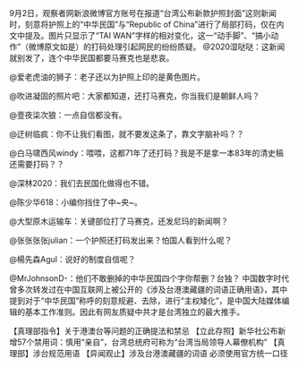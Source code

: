 9月2日，观察者网新浪微博官方账号在报道“台湾公布新款护照封面”这则新闻时，刻意将护照上的“中华民国”与“Republic of China”进行了局部打码，仅在内文中提及。图片只显示了“TAI WAN”字样的相对变化，这一“动手脚”、“搞小动作”（微博原文如是）的打码处理引起网民的纷纷质疑。 @2020湿哒哒：这新闻就别发了，连个中华民国都要马赛克也是悲哀。

@爱老虎油的狮子：老子还以为护照上印的是黄色图片。

@吹进凝固的照片吧：大家都知道，还打马赛克，你当我们是朝鲜人吗？

@壹夜柒次狼：一点自信都没有。

@迂树临疯：你不让我们看图，就不要发这条了，靠文字脑补吗？？

@白马啸西风windy：喂喂，这都71年了还打码？我是不是拿一本83年的清史稿还需要打码？？

@深林2020：我们去民国化做得也不错。

@陈少华618：小编你挡住了中~央~。

@大型原木运输车：关键部位打了马赛克，还发尼玛的新闻啊？

@张张张张julian：一个护照还打码发出来？怕国人看到什么呢？

@楊先森Agul：说好的制度自信呢？

@MrJohnsonD-：他们不敢删掉的中华民国四个字你帮删？台独？ 中国数字时代曾多次转发过在中国互联网上被公开的《涉及台港澳藏疆的词语正确用语》，其中提到对于“中华民国”称呼的刻意规避、去除，进行“主权矮化”，是中国大陆媒体编辑的基本工作准则。因此有网友质疑中共才是台湾独立的最大推手。

【真理部指令】关于港澳台等问题的正确提法和禁忌 【立此存照】新华社公布新增57个禁用词：慎用“亲自”，台湾总统府可称为“台湾当局领导人幕僚机构” 【真理部】涉台规范用语 【异闻观止】涉及台港澳藏疆的词语 必须使用官方统一口径 


